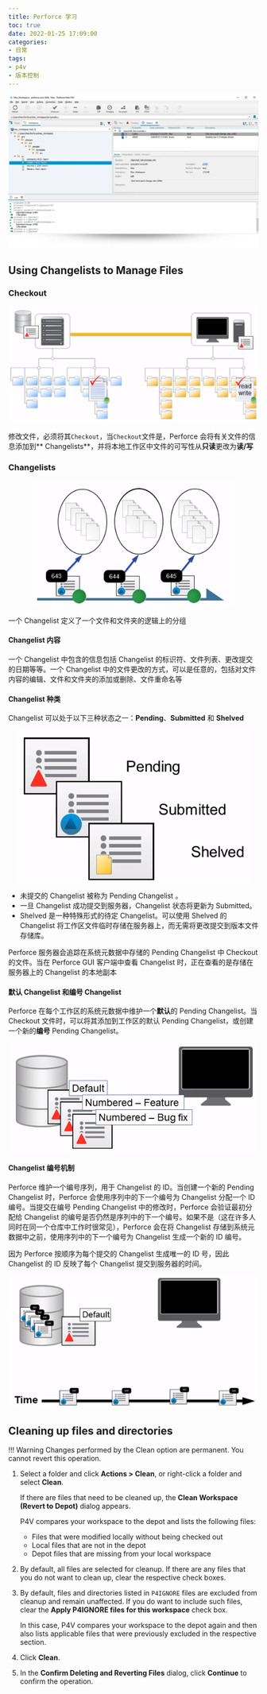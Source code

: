 ```yaml
---
title: Perforce 学习
toc: true
date: 2022-01-25 17:09:00
categories:
- 日常
tags:
- p4v
- 版本控制
---
```


<center>
    <img src="34/perforce.jpg" />
</center>

<!-- more -->

## Using Changelists to Manage Files

### Checkout

<center>
    <img src="34/checkout-files.png" />
</center>

修改文件，必须将其`Checkout`，当`Checkout`文件是，Perforce 会将有关文件的信息添加到** Changelists**，并将本地工作区中文件的可写性从**只读**更改为**读/写**

### Changelists

<center>
    <img src="34/changelist-management.png" />
</center>

一个 Changelist 定义了一个文件和文件夹的逻辑上的分组

#### Changelist 内容

一个 Changelist 中包含的信息包括 Changelist 的标识符、文件列表、更改提交的日期等等。一个 Changelist 中的文件更改的方式，可以是任意的，包括对文件内容的编辑、文件和文件夹的添加或删除、文件重命名等

#### Changelist 种类

Changelist 可以处于以下三种状态之一：**Pending**、**Submitted** 和 **Shelved**

<center>
    <img src="34/changelist-types.png" />
</center>

- 未提交的 Changelist 被称为 Pending Changelist 。
- 一旦 Changelist 成功提交到服务器，Changelist 状态将更新为 Submitted。
- Shelved 是一种特殊形式的待定 Changelist。可以使用 Shelved 的 Changelist 将工作区文件临时存储在服务器上，而无需将更改提交到版本文件存储库。

Perforce 服务器会追踪在系统元数据中存储的 Pending Changelist 中 Checkout 的文件。当在 Perforce GUI 客户端中查看 Changelist 时，正在查看的是存储在服务器上的 Changelist 的本地副本

#### 默认 Changelist 和编号 Changelist

Perforce 在每个工作区的系统元数据中维护一个**默认**的 Pending Changelist。当 Checkout 文件时，可以将其添加到工作区的默认 Pending Changelist，或创建一个新的**编号** Pending Changelist。

<center>
    <img src="34/default-and-number-changelists.png" />
</center>

#### Changelist 编号机制

Perforce 维护一个编号序列，用于 Changelist 的 ID。当创建一个新的 Pending Changelist 时，Perforce 会使用序列中的下一个编号为 Changelist 分配一个 ID 编号。当提交在编号 Pending Changelist 中的修改时，Perforce 会验证最初分配给 Changelist 的编号是否仍然是序列中的下一个编号。如果不是（这在许多人同时在同一个仓库中工作时很常见），Perforce 会在将 Changelist 存储到系统元数据中之前，使用序列中的下一个编号为 Changelist 生成一个新的 ID 编号。

因为 Perforce 按顺序为每个提交的 Changelist 生成唯一的 ID 号，因此 Changelist 的 ID 反映了每个 Changelist 提交到服务器的时间。

<center>
    <img src="34/changelist-numbering-scheme.png" />
</center>

## Cleaning up files and directories

!!! Warning
    Changes performed by the Clean option are permanent. You cannot revert this operation.

1. Select a folder and click **Actions > Clean**, or right-click a folder and select **Clean**.

   If there are files that need to be cleaned up, the **Clean Workspace (Revert to Depot)** dialog appears.

   P4V compares your workspace to the depot and lists the following files:

   - Files that were modified locally without being checked out
   - Local files that are not in the depot
   - Depot files that are missing from your local workspace

2. By default, all files are selected for cleanup. If there are any files that you do not want to clean up, clear the respective check boxes.

3. By default, files and directories listed in `P4IGNORE` files are excluded from cleanup and remain unaffected. If you do want to include such files, clear the **Apply P4IGNORE files for this workspace** check box.

   In this case, P4V compares your workspace to the depot again and then also lists applicable files that were previously excluded in the respective section.

4. Click **Clean**.

5. In the **Confirm Deleting and Reverting Files** dialog, click **Continue** to confirm the operation.
